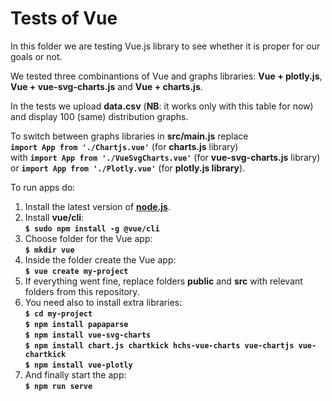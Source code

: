 # Tests of Vue

In this folder we are testing Vue.js library to see whether it is proper for our goals or not.

We tested three combinantions of Vue and graphs libraries: **Vue + plotly.js**, **Vue + vue-svg-charts.js** and **Vue + charts.js**. 

In the tests we upload **data.csv** (**NB**: it works only with this table for now) and display 100 (same) distribution graphs.

To switch between graphs libraries in **src/main.js** replace \
**```import App from './Chartjs.vue'```** (for **charts.js** library) \
with **```import App from './VueSvgCharts.vue'```** (for **vue-svg-charts.js** library) \
or **```import App from './Plotly.vue'```** (for **plotly.js library**).

To run apps do: 
1. Install the latest version of **[node.js](https://nodejs.org/en/)**.
2. Install **vue/cli**: \
**```$ sudo npm install -g @vue/cli```** 
3. Choose folder for the Vue app: \
**```$ mkdir vue```** 
4. Inside the folder create the Vue app: \
**```$ vue create my-project```** 
5. If everything went fine, replace folders **public** and **src** with relevant folders from this repository.
6. You need also to install extra libraries: \
**```$ cd my-project```** \
**```$ npm install papaparse```** \
**```$ npm install vue-svg-charts```** \
**```$ npm install chart.js chartkick hchs-vue-charts vue-chartjs vue-chartkick```** \
**```$ npm install vue-plotly```** 
6. And finally start the app: \
**```$ npm run serve```**
